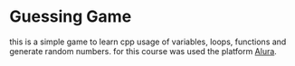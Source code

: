 # Guessing Game

this is a simple game to learn cpp usage of variables, loops, functions and generate random numbers.
for this course was used the platform [Alura](https://www.alura.com.br).